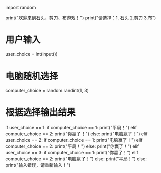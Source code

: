 import random

print("欢迎来到石头、剪刀、布游戏！")
print("请选择：1. 石头 2.剪刀 3.布")

# 用户输入
user_choice = int(input())

# 电脑随机选择
computer_choice = random.randint(1, 3)

# 根据选择输出结果
if user_choice == 1:
    if computer_choice == 1:
        print("平局！")
    elif computer_choice == 2:
        print("你赢了！")
    else:
        print("电脑赢了！")
elif user_choice == 2:
    if computer_choice == 1:
        print("电脑赢了！")
    elif computer_choice == 2:
        print("平局！")
    else:
        print("你赢了！")
elif user_choice == 3:
    if computer_choice == 1:
        print("你赢了！")
    elif computer_choice == 2:
        print("电脑赢了！")
    else:
        print("平局！")
else:
    print("输入错误，请重新输入！")
